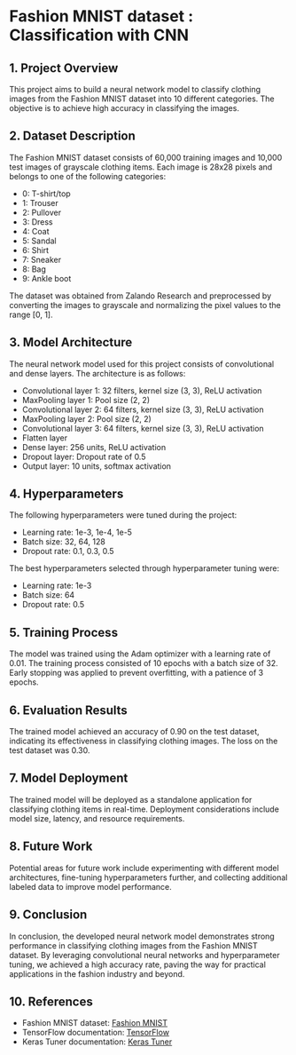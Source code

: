 # Fashion MNIST dataset : Classification with CNN

## 1. Project Overview
This project aims to build a neural network model to classify clothing images from the Fashion MNIST dataset into 10 different categories. The objective is to achieve high accuracy in classifying the images.

## 2. Dataset Description
The Fashion MNIST dataset consists of 60,000 training images and 10,000 test images of grayscale clothing items. Each image is 28x28 pixels and belongs to one of the following categories:
- 0: T-shirt/top
- 1: Trouser
- 2: Pullover
- 3: Dress
- 4: Coat
- 5: Sandal
- 6: Shirt
- 7: Sneaker
- 8: Bag
- 9: Ankle boot

The dataset was obtained from Zalando Research and preprocessed by converting the images to grayscale and normalizing the pixel values to the range [0, 1].

## 3. Model Architecture

The neural network model used for this project consists of convolutional and dense layers. The architecture is as follows:

- Convolutional layer 1: 32 filters, kernel size (3, 3), ReLU activation
- MaxPooling layer 1: Pool size (2, 2)
- Convolutional layer 2: 64 filters, kernel size (3, 3), ReLU activation
- MaxPooling layer 2: Pool size (2, 2)
- Convolutional layer 3: 64 filters, kernel size (3, 3), ReLU activation
- Flatten layer
- Dense layer: 256 units, ReLU activation
- Dropout layer: Dropout rate of 0.5
- Output layer: 10 units, softmax activation

## 4. Hyperparameters
The following hyperparameters were tuned during the project:

- Learning rate: 1e-3, 1e-4, 1e-5
- Batch size: 32, 64, 128
- Dropout rate: 0.1, 0.3, 0.5

The best hyperparameters selected through hyperparameter tuning were:
- Learning rate: 1e-3
- Batch size: 64
- Dropout rate: 0.5

## 5. Training Process
The model was trained using the Adam optimizer with a learning rate of 0.01. The training process consisted of 10 epochs with a batch size of 32. Early stopping was applied to prevent overfitting, with a patience of 3 epochs.

## 6. Evaluation Results
The trained model achieved an accuracy of 0.90 on the test dataset, indicating its effectiveness in classifying clothing images. The loss on the test dataset was 0.30.

## 7. Model Deployment
The trained model will be deployed as a standalone application for classifying clothing items in real-time. Deployment considerations include model size, latency, and resource requirements.

## 8. Future Work
Potential areas for future work include experimenting with different model architectures, fine-tuning hyperparameters further, and collecting additional labeled data to improve model performance.

## 9. Conclusion
In conclusion, the developed neural network model demonstrates strong performance in classifying clothing images from the Fashion MNIST dataset. By leveraging convolutional neural networks and hyperparameter tuning, we achieved a high accuracy rate, paving the way for practical applications in the fashion industry and beyond.

## 10. References
- Fashion MNIST dataset: [Fashion MNIST](https://github.com/zalandoresearch/fashion-mnist)
- TensorFlow documentation: [TensorFlow](https://www.tensorflow.org/)
- Keras Tuner documentation: [Keras Tuner](https://keras.io/keras_tuner/)
